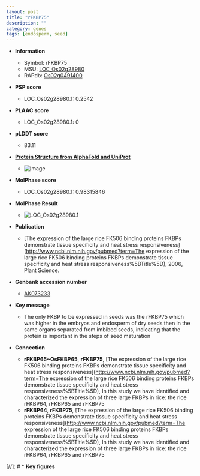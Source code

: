 ```yaml
---
layout: post
title: "rFKBP75"
description: ""
category: genes
tags: [endosperm, seed]
---
```


* **Information**  
    + Symbol: rFKBP75  
    + MSU: [LOC_Os02g28980](http://rice.plantbiology.msu.edu/cgi-bin/ORF_infopage.cgi?orf=LOC_Os02g28980)  
    + RAPdb: [Os02g0491400](http://rapdb.dna.affrc.go.jp/viewer/gbrowse_details/irgsp1?name=Os02g0491400)  

* **PSP score**  
    + LOC_Os02g28980.1: 0.2542 

* **PLAAC score**  
    + LOC_Os02g28980.1: 0 

* **pLDDT score**
    + 83.11

* **[Protein Structure from AlphaFold and UniProt](https://www.uniprot.org/uniprotkb/Q6K5Q1/entry#structure)**
    + ![image](https://ricepsp.github.io/images/Q6/AF-Q6K5Q1-F1.png)

* **MolPhase score**
    + LOC_Os02g28980.1: 0.98315846

* **MolPhase Result**
    + ![LOC_Os02g28980.1](https://304243504.github.io/Pictures/LOC_Os02g/LOC_Os02g28980.1.png)

* **Publication**  
    + [The expression of the large rice FK506 binding proteins FKBPs demonstrate tissue specificity and heat stress responsiveness](http://www.ncbi.nlm.nih.gov/pubmed?term=The expression of the large rice FK506 binding proteins FKBPs demonstrate tissue specificity and heat stress responsiveness%5BTitle%5D), 2006, Plant Science.

* **Genbank accession number**  
    + [AK073233](http://www.ncbi.nlm.nih.gov/nuccore/AK073233)

* **Key message**  
    + The only FKBP to be expressed in seeds was the rFKBP75 which was higher in the embryos and endosperm of dry seeds then in the same organs separated from imbibed seeds, indicating that the protein is important in the steps of seed maturation

* **Connection**  
    + __rFKBP65~OsFKBP65__, __rFKBP75__, [The expression of the large rice FK506 binding proteins FKBPs demonstrate tissue specificity and heat stress responsiveness](http://www.ncbi.nlm.nih.gov/pubmed?term=The expression of the large rice FK506 binding proteins FKBPs demonstrate tissue specificity and heat stress responsiveness%5BTitle%5D), In this study we have identified and characterized the expression of three large FKBPs in rice: the rice rFKBP64, rFKBP65 and rFKBP75
    + __rFKBP64__, __rFKBP75__, [The expression of the large rice FK506 binding proteins FKBPs demonstrate tissue specificity and heat stress responsiveness](http://www.ncbi.nlm.nih.gov/pubmed?term=The expression of the large rice FK506 binding proteins FKBPs demonstrate tissue specificity and heat stress responsiveness%5BTitle%5D), In this study we have identified and characterized the expression of three large FKBPs in rice: the rice rFKBP64, rFKBP65 and rFKBP75

[//]: # * **Key figures**  


